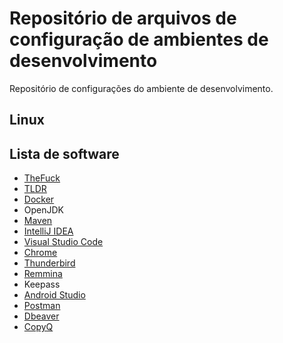 # Repositório de arquivos de configuração de ambientes de desenvolvimento
Repositório de configurações do ambiente de desenvolvimento.

## Linux

## Lista de software
* [TheFuck](https://github.com/nvbn/thefuck)
* [TLDR](https://github.com/tldr-pages/tldr)
* [Docker](https://docs.docker.com/desktop/linux/install/ubuntu/)
* OpenJDK
* [Maven](https://linuxize.com/post/how-to-install-apache-maven-on-ubuntu-20-04/)
* [IntelliJ IDEA](https://flathub.org/apps/details/com.jetbrains.IntelliJ-IDEA-Community)
* [Visual Studio Code](https://flathub.org/apps/details/com.visualstudio.code)
* [Chrome](https://www.google.com/intl/pt-BR/chrome/)
* [Thunderbird](https://flathub.org/apps/details/org.mozilla.Thunderbird)
* [Remmina](https://flathub.org/apps/details/org.remmina.Remmina)
* Keepass
* [Android Studio](https://flathub.org/apps/details/com.google.AndroidStudio)
* [Postman](https://flathub.org/apps/details/com.getpostman.Postman)
* [Dbeaver](https://flathub.org/apps/details/io.dbeaver.DBeaverCommunity)
* [CopyQ](https://hluk.github.io/CopyQ/)
